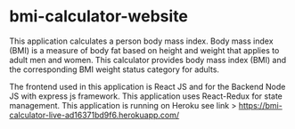 # bmi-calculator-website
This application calculates a person body mass index. Body mass index (BMI) is a measure of body fat based on height and weight that applies to adult men and women. This calculator provides body mass index (BMI) and the corresponding BMI weight status category for adults.

The frontend used in this application is React JS and for the Backend Node JS with express js framework.
This application uses React-Redux for state management.
This application is running on Heroku see link > https://bmi-calculator-live-ad16371bd9f6.herokuapp.com/

